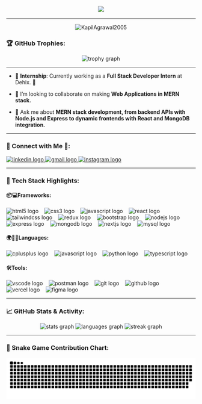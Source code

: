 <p align="center">
  <img src="https://readme-typing-svg.herokuapp.com?font=Fira+Code&size=28&pause=1000&color=0FB7FF&center=true&vCenter=true&width=1000&lines=Welcome+to+My+Dev+Universe+🚀;B.Tech+Student+%7C+Full+Stack+Developer+%7C+Lifelong+Learner" />
</p>

---

<p align="center"> <img src="https://komarev.com/ghpvc/?username=KapilAgrawal2005&label=Profile%20views&color=0e75b6&style=flat" alt="KapilAgrawal2005" /> </p>

### 🏆 GitHub Trophies:
<p align="center">
    <img src="https://github-profile-trophy.vercel.app?username=KapilAgrawal2005&theme=tokyonight&column=-1&row=1&margin-w=8&margin-h=8&no-bg=false&no-frame=false&order=4" height="150" alt="trophy graph"  />
</p>

---

- 🎯 **Internship**: Currently working as a **Full Stack Developer Intern** at Dehix. 🚀

- 🤝 I’m looking to collaborate on making **Web Applications in MERN stack.**

- 💬 Ask me about **MERN stack development, from backend APIs with Node.js and Express to dynamic frontends with React and MongoDB integration.**

--- 

### 📩 Connect with Me 🤝:
<div align="left">
  <a href="www.linkedin.com/in/kapil-agrawal28" target="_blank">
    <img src="https://raw.githubusercontent.com/maurodesouza/profile-readme-generator/master/src/assets/icons/social/linkedin/default.svg" width="62" height="50" alt="linkedin logo"  />
  </a>
  <a href="mailto:kapilagrawal448@gmail.com" target="_blank">
    <img src="https://raw.githubusercontent.com/maurodesouza/profile-readme-generator/master/src/assets/icons/social/gmail/default.svg" width="62" height="50" alt="gmail logo"  />
  </a>
  <a href="https://www.instagram.com/ig_kapil_agrawal/" target="_blank">
    <img src="https://raw.githubusercontent.com/maurodesouza/profile-readme-generator/master/src/assets/icons/social/instagram/default.svg" width="62" height="50" alt="instagram logo"  />
  </a>
</div>

---

### 🧠 Tech Stack Highlights:
#### 📦💻Frameworks:
<div align="left">
  <img src="https://skillicons.dev/icons?i=html" height="60" alt="html5 logo"  />
  <img width="8" />
  <img src="https://skillicons.dev/icons?i=css" height="60" alt="css3 logo"  />
  <img width="8" />
  <img src="https://skillicons.dev/icons?i=js" height="60" alt="javascript logo"  />
  <img width="8" />
  <img src="https://skillicons.dev/icons?i=react" height="60" alt="react logo"  />
  <img width="8" />
  <img src="https://skillicons.dev/icons?i=tailwind" height="60" alt="tailwindcss logo"  />
  <img width="8" />
  <img src="https://skillicons.dev/icons?i=redux" height="60" alt="redux logo"  />
  <img width="8" />
  <img src="https://skillicons.dev/icons?i=bootstrap" height="60" alt="bootstrap logo"  />
  <img width="8" />
  <img src="https://skillicons.dev/icons?i=nodejs" height="60" alt="nodejs logo"  />
  <img width="8" />
  <img src="https://skillicons.dev/icons?i=express" height="60" alt="express logo"  />
  <img width="8" />
  <img src="https://skillicons.dev/icons?i=mongodb" height="60" alt="mongodb logo"  />
  <img width="8" />
  <img src="https://skillicons.dev/icons?i=nextjs" height="60" alt="nextjs logo"  />
  <img width="8" />
  <img src="https://skillicons.dev/icons?i=mysql" height="60" alt="mysql logo"  />
</div>

#### 🌍👨‍💻Languages:
<div align="left">
  <img src="https://skillicons.dev/icons?i=cpp" height="60" alt="cplusplus logo"  />
  <img width="8" />
  <img src="https://skillicons.dev/icons?i=js" height="60" alt="javascript logo"  />
  <img width="8" />
  <img src="https://skillicons.dev/icons?i=py" height="60" alt="python logo"  />
  <img width="8" />
  <img src="https://skillicons.dev/icons?i=ts" height="60" alt="typescript logo"  />
</div>

#### 🛠️Tools:
<div align="left">
  <img src="https://skillicons.dev/icons?i=vscode" height="60" alt="vscode logo"  />
  <img width="8" />
  <img src="https://skillicons.dev/icons?i=postman" height="60" alt="postman logo"  />
  <img width="8" />
  <img src="https://skillicons.dev/icons?i=git" height="60" alt="git logo"  />
  <img width="8" />
  <img src="https://skillicons.dev/icons?i=github" height="60" alt="github logo"  />
  <img width="8" />
  <img src="https://skillicons.dev/icons?i=vercel" height="60" alt="vercel logo"  />
  <img width="8" />
  <img src="https://skillicons.dev/icons?i=figma" height="60" alt="figma logo"  />
</div>

---

### 📈 GitHub Stats & Activity:

<div align="center">
  <img src="https://github-readme-stats.vercel.app/api?username=KapilAgrawal2005&hide_title=false&hide_rank=false&show_icons=true&include_all_commits=true&count_private=true&disable_animations=false&theme=tokyonight&locale=en&hide_border=false&order=1" height="150" alt="stats graph"  />
  <img src="https://github-readme-stats.vercel.app/api/top-langs?username=KapilAgrawal2005&locale=en&hide_title=false&layout=compact&card_width=320&langs_count=5&theme=tokyonight&hide_border=false&order=2" height="150" alt="languages graph"  />
  <img src="https://streak-stats.demolab.com?user=KapilAgrawal2005&locale=en&mode=daily&theme=tokyonight&hide_border=false&border_radius=5&order=3" height="150" alt="streak graph"  />
</div>

---

### 🐍 Snake Game Contribution Chart:
![snake gif](https://github.com/KapilAgrawal2005/KapilAgrawal2005/blob/output/github-snake-dark.svg)

